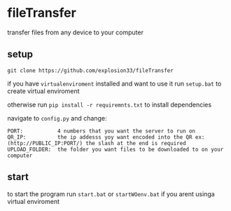 # fileTransfer
transfer files from any device to your computer

## setup

```git clone https://github.com/explosion33/fileTransfer```

if you have ```virtualenviroment``` installed and want to use it run ```setup.bat``` to create virtual enviroment

otherwise run ```pip install -r requiremnts.txt``` to install dependencies

navigate to ```config.py``` and change:

```
PORT:           4 numbers that you want the server to run on
QR_IP:          the ip addesss yoy want encoded into the QR ex:(http://PUBLIC_IP:PORT/) the slash at the end is required
UPLOAD_FOLDER:  the folder you want files to be downloaded to on your computer
```

## start
to start the program run ```start.bat``` or ```startWOenv.bat``` if you arent usinga virtual enviroment
